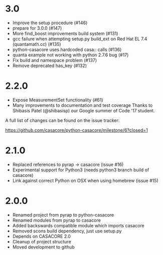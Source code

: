 # 3.0

 - Improve the setup procedure (#146)
 - prepare for 3.0.0 (#147)
 - More find_boost improvements  build system (#131)
 - gcc failure when attempting setup.py build_ext on Red Hat EL 7.4 (quantamath.cc) (#135)
 - python-casacore uses hardcoded casa:: calls (#136)
 - quanta example not working with python 2.7.6 bug (#17)
 - Fix build and namespace problem (#137)
 - Remove deprecated has_key (#132)


# 2.2.0

 - Expose MeasurementSet functionality (#61)
 - Many improvements to documentation and test coverage
   Thanks to Shibasis Patel (@shibasisp) our Google summer of Code '17 student.
 
 A full list of changes can be found on the issue tracker:
 
 https://github.com/casacore/python-casacore/milestone/6?closed=1
 

# 2.1.0


 - Replaced references to pyrap -> casacore (issue #16)
 - Experimental support for Python3 (needs python3 branch build of casacore)
 - Link against correct Python on OSX when using homebrew (issue #15)


# 2.0.0

- Renamed project from pyrap to python-casacore
- Renamed modules from pyrap to casacore
- Added backswards compatible module which imports casacore
- Removed scons build dependency, just use setup.py 
- Depends on CASACORE 2.0
- Cleanup of project structure
- Moved development to github

